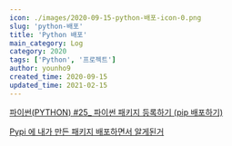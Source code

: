 ```yaml
---
icon: ./images/2020-09-15-python-배포-icon-0.png
slug: 'python-배포'
title: 'Python 배포'
main_category: Log
category: 2020
tags: ['Python', '프로젝트']
author: younho9
created_time: 2020-09-15
updated_time: 2021-02-15
---
```


[파이썬(PYTHON) #25\_ 파이썬 패키지 등록하기 (pip 배포하기)](https://doorbw.tistory.com/225)

[Pypi 에 내가 만든 패키지 배포하면서 알게된거](https://dailyheumsi.tistory.com/122)

<br />
